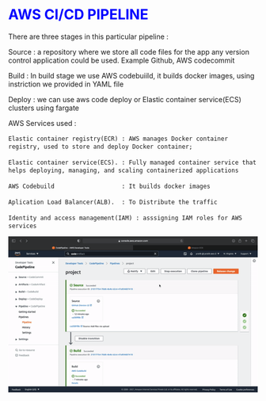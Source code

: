 <h1 style="color:blue;">AWS CI/CD PIPELINE </h1>


There are three stages in this particular pipeline :

  Source :  a repository where we store all code files for the app 
            any version control application could be used.
            Example Github, AWS codecommit
            
  Build  : In build stage we use AWS codebuiild, it builds docker images, 
           using instriction we provided in YAML file
  
  Deploy : we can use aws code deploy or Elastic container service(ECS) clusters using fargate

AWS Services used :

    Elastic container registry(ECR) : AWS manages Docker container registry, used to store and deploy Docker container; 

    Elastic container service(ECS). : Fully managed container service that helps deploying, managing, and scaling containerized applications

    AWS Codebuild                   : It builds docker images

    Aplication Load Balancer(ALB).  : To Distribute the traffic
    
    Identity and access management(IAM) : asssigning IAM roles for AWS services
    
![](AWS.gif)

  

